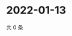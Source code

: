 # 2022-01-13

共 0 条

<!-- BEGIN WEIBO -->
<!-- 最后更新时间 Thu Jan 13 2022 20:15:30 GMT+0800 (China Standard Time) -->

<!-- END WEIBO -->
